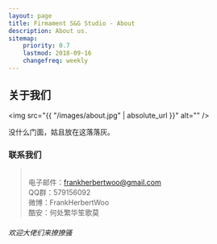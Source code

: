```yaml
---
layout: page
title: Firmament S&G Studio - About
description: About us.
sitemap:
    priority: 0.7
    lastmod: 2018-09-16
    changefreq: weekly
---
```

## 关于我们

<span class="image left"><img src="{{ "/images/about.jpg" | absolute_url }}" alt="" /></span>

没什么门面，姑且放在这落落灰。

### 联系我们

> <br>电子邮件：frankherbertwoo@gmail.com 
> <br>QQ群：579156092 
> <br>微博：FrankHerbertWoo
> <br>酷安：何处繁华笙歌莫



###### 欢迎大佬们来撩撩骚